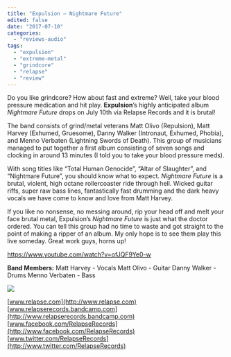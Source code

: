 ```yaml
---
title: "Expulsion – Nightmare Future"
edited: false
date: "2017-07-10"
categories:
  - "reviews-audio"
tags:
  - "expulsion"
  - "extreme-metal"
  - "grindcore"
  - "relapse"
  - "review"
---
```


Do you like grindcore? How about fast and extreme? Well, take your blood pressure medication and hit play. **Expulsion**’s highly anticipated album _Nightmare Future_ drops on July 10th via Relapse Records and it is brutal!

The band consists of grind/metal veterans Matt Olivo (Repulsion), Matt Harvey (Exhumed, Gruesome), Danny Walker (Intronaut, Exhumed, Phobia), and Menno Verbaten (Lightning Swords of Death). This group of musicians managed to put together a first album consisting of seven songs and clocking in around 13 minutes (I told you to take your blood pressure meds).

With song titles like “Total Human Genocide”, “Altar of Slaughter”, and “Nightmare Future”, you should know what to expect. _Nightmare Future_ is a brutal, violent, high octane rollercoaster ride through hell. Wicked guitar riffs, super raw bass lines, fantastically fast drumming and the dark heavy vocals we have come to know and love from Matt Harvey.

If you like no nonsense, no messing around, rip your head off and melt your face brutal metal, Expulsion’s _Nightmare Future_ is just what the doctor ordered. You can tell this group had no time to waste and got straight to the point of making a ripper of an album. My only hope is to see them play this live someday. Great work guys, horns up!

https://www.youtube.com/watch?v=ofJQF9Ye0-w

**Band Members:** Matt Harvey - Vocals Matt Olivo - Guitar Danny Walker - Drums Menno Verbaten - Bass

![](https://hellbound.ca/wp-content/uploads/2017/07/Expulsion.jpg)

[www.relapse.com](http://www.relapse.com) [www.relapserecords.bandcamp.com](http://www.relapserecords.bandcamp.com) [www.facebook.com/RelapseRecords](http://www.facebook.com/RelapseRecords) [www.twitter.com/RelapseRecords](http://www.twitter.com/RelapseRecords)
